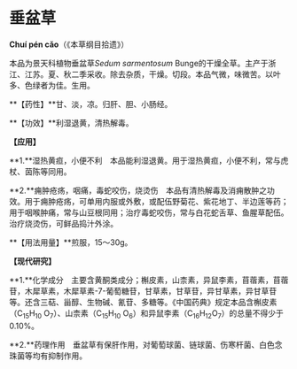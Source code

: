 # 垂盆草

**Chuí pén cǎo**（《本草纲目拾遗》）

本品为景天科植物垂盆草*Sedum sarmentosum* Bunge的干燥全草。主产于浙江、江苏。夏、秋二季采收。除去杂质，干燥。切段。本品气微，味微苦。以叶多、色绿者为佳。生用。

**【药性】**甘、淡，凉。归肝、胆、小肠经。

**【功效】**利湿退黄，清热解毒。

**【应用】**

**1.**湿热黄疸，小便不利　本品能利湿退黄。用于湿热黄疸，小便不利，常与虎杖、茵陈等同用。

**2.**痈肿疮疡，咽痛，毒蛇咬伤，烧烫伤　本品有清热解毒及消痈散肿之功效。用于痈肿疮疡，可单用内服或外敷，或配伍野菊花、紫花地丁、半边莲等药；用于咽喉肿痛，常与山豆根同用；治疗毒蛇咬伤，常与白花蛇舌草、鱼腥草配伍。治疗烧烫伤，可鲜品捣汁外涂。

**【用法用量】**煎服，15～30g。

**【现代研究】**

**1.**化学成分　主要含黄酮类成分；槲皮素，山柰素，异鼠李素，苜蓿素，苜蓿苷，木犀草素，木犀草素-7-葡萄糖苷，甘草素，甘草苷，异甘草素，异甘草苷等。还含三萜、甾醇、生物碱、氰苷、多糖等。《中国药典》规定本品含槲皮素（C<sub>15</sub>H<sub>10</sub> O<sub>7</sub>）、山柰素（C<sub>15</sub>H<sub>10</sub> O<sub>6</sub>）和异鼠李素（C<sub>16</sub>H<sub>12</sub>O<sub>7</sub>）的总量不得少于0.10%。

**2.**药理作用　垂盆草有保肝作用，对葡萄球菌、链球菌、伤寒杆菌、白色念珠菌等均有抑制作用。